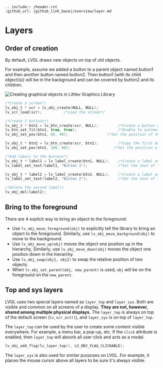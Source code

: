 ```eval_rst
.. include:: /header.rst 
:github_url: |github_link_base|/overview/layer.md
```

# Layers

## Order of creation

By default, LVGL draws new objects on top of old objects.

For example, assume we added a button to a parent object named button1 and then another button named button2. Then button1 (with its child object(s)) will be in the background and can be covered by button2 and its children.


![](/misc/layers.png "Creating graphical objects in Littlev Graphics Library")  

```c
/*Create a screen*/
lv_obj_t * scr = lv_obj_create(NULL, NULL);
lv_scr_load(scr);          /*Load the screen*/

/*Create 2 buttons*/
lv_obj_t * btn1 = lv_btn_create(scr, NULL);         /*Create a button on the screen*/
lv_btn_set_fit(btn1, true, true);                   /*Enable to automatically set the size according to the content*/
lv_obj_set_pos(btn1, 60, 40);              	   /*Set the position of the button*/

lv_obj_t * btn2 = lv_btn_create(scr, btn1);         /*Copy the first button*/
lv_obj_set_pos(btn2, 180, 80);                    /*Set the position of the button*/

/*Add labels to the buttons*/
lv_obj_t * label1 = lv_label_create(btn1, NULL);	/*Create a label on the first button*/
lv_label_set_text(label1, "Button 1");          	/*Set the text of the label*/

lv_obj_t * label2 = lv_label_create(btn2, NULL);  	/*Create a label on the second button*/
lv_label_set_text(label2, "Button 2");            	/*Set the text of the label*/

/*Delete the second label*/
lv_obj_del(label2);
```

## Bring to the foreground

There are 4 explicit way to bring an object to the foreground:
- Use `lv_obj_move_foreground(obj)` to explicitly tell the library to bring an object to the foreground. Similarly, use `lv_obj_move_background(obj)` to move to the background.
- Use `lv_obj_move_up(obj)` moves the object one position up in the hierarchy, Similarly, use `lv_obj_move_down(obj)` moves the object one position down in the hierarchy. 
- Use `lv_obj_swap(obj1, obj2)` to swap the relative position of two objects.
- When `lv_obj_set_parent(obj, new_parent)` is used, `obj` will be on the foreground on the `new_parent`.

## Top and sys layers

LVGL uses two special layers named as `layer_top` and `layer_sys`.
Both are visible and common on all screens of a display. **They are not, however, shared among multiple physical displays.** The `layer_top` is always on top of the default screen (`lv_scr_act()`), and `layer_sys` is on top of `layer_top`.

The `layer_top` can be used by the user to create some content visible everywhere. For example, a menu bar, a pop-up, etc. If the `click` attribute is enabled, then `layer_top` will absorb all user click and acts as a modal.
```c
lv_obj_add_flag(lv_layer_top(), LV_OBJ_FLAG_CLICKABLE);
```

The `layer_sys` is also used for similar purposes on LVGL. For example, it places the mouse cursor above all layers to be sure it's always visible.
